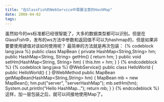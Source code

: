 ```yaml
---
title: "在GlassFish的WebService中需要注意的HashMap"
date: 2008-04-02
tags:
---
```


虽然如今的ws标准都已经很智能了，大多的数据类型都可以识别。但是在GlassFish中，发布的ws方法中参数和返回值不可以为hashmap的，但是如果非要要使用键值对该如何使用呢？
最简单的方法就是再次包装：
{% codeblock lang:java %}
public class MapBean {
	private HashMap<String,String> hm;
	public HashMap<String, String> getHm() {
		return hm;
	}
	public void setHm(HashMap<String, String> hm) {
		this.hm = hm;
	}
}
{% endcodeblock %}
{% codeblock lang:java %}
@WebService()
public class HelloWorld {
	public HelloWorld() {
	}
	@WebMethod
	public MapBean getMapBean(HashMap<String,String> hm) {
		MapBean mb = new MapBean();
		hm.put("server", "serverHashMap");
		mb.setHm(hm);
		System.out.println("Hello HashMap...");
		return mb;
	}
}
{% endcodeblock %}
这样，加一层包装之后，就可以间接地使用Map了。
